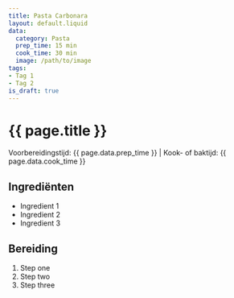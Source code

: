 ```yaml
---
title: Pasta Carbonara
layout: default.liquid
data:
  category: Pasta
  prep_time: 15 min
  cook_time: 30 min
  image: /path/to/image
tags:
- Tag 1
- Tag 2
is_draft: true
---
```

# {{ page.title }}

Voorbereidingstijd: {{ page.data.prep_time }} | Kook- of baktijd: {{ page.data.cook_time }}

## Ingrediënten
- Ingredient 1
- Ingredient 2
- Ingredient 3

## Bereiding
1. Step one
2. Step two
3. Step three

